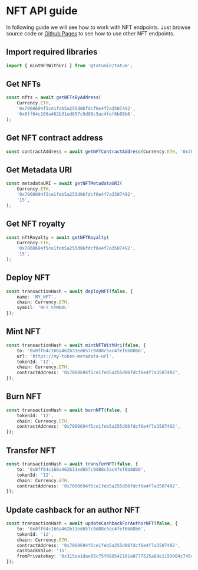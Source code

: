 # NFT API guide

In following guide we will see how to work with NFT endpoints. Just browse source code
or [Github Pages](https://tatumio.github.io/tatum-js/) to see how to use other NFT endpoints.

## Import required libraries

```typescript
import { mintNFTWithUri } from '@tatumio/tatum';
```

## Get NFTs

```typescript
const nfts = await getNFTsByAddress(
    Currency.ETH,
    '0x7060694f5ce1feb5a255d06fdcf6e4f7a3507492',
    '0x0ff64c166a462b31ed657c9d88c5ac4fef6b88b6',
);
```

## Get NFT contract address
```typescript
const contractAddress = await getNFTContractAddress(Currency.ETH, '0x7060694f5ce1feb5a255d06fdcf6e4f7a3507492');
```

## Get Metadata URI
```typescript
const metadataURI = await getNFTMetadataURI(
    Currency.ETH,
    '0x7060694f5ce1feb5a255d06fdcf6e4f7a3507492',
    '15',
);
```

## Get NFT royalty
```typescript
const nftRoyalty = await getNFTRoyalty(
    Currency.ETH,
    '0x7060694f5ce1feb5a255d06fdcf6e4f7a3507492',
    '15',
);
```

## Deploy NFT
```typescript
const transactionHash = await deployNFT(false, {
    name: 'MY_NFT',
    chain: Currency.ETH,
    symbil: 'NFT_SYMBOL'
});
```

## Mint NFT
```typescript
const transactionHash = await mintNFTWithUri(false, {
    to: '0x0ff64c166a462b31ed657c9d88c5ac4fef6b88b6',
    url: 'https://my-token-metadata-url',
    tokenId: '12',
    chain: Currency.ETH,
    contractAddress: '0x7060694f5ce1feb5a255d06fdcf6e4f7a3507492',
});
```

## Burn NFT
```typescript
const transactionHash = await burnNFT(false, {
    tokenId: '12',
    chain: Currency.ETH,
    contractAddress: '0x7060694f5ce1feb5a255d06fdcf6e4f7a3507492',
});
```

## Transfer NFT
```typescript
const transactionHash = await transferNFT(false, {
    to: '0x0ff64c166a462b31ed657c9d88c5ac4fef6b88b6',
    tokenId: '12',
    chain: Currency.ETH,
    contractAddress: '0x7060694f5ce1feb5a255d06fdcf6e4f7a3507492',
});
```

## Update cashback for an author NFT
```typescript
const transactionHash = await updateCashbackForAuthorNFT(false, {
    to: '0x0ff64c166a462b31ed657c9d88c5ac4fef6b88b6',
    tokenId: '12',
    chain: Currency.ETH,
    contractAddress: '0x7060694f5ce1feb5a255d06fdcf6e4f7a3507492',
    cashbackValue: '15',
    fromPrivateKey: '0x315ea1dae65c75f088542161a0777525a8de1153904c745cb8131a9e0c632204'
});
```